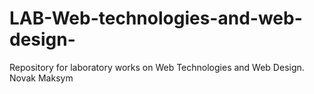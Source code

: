 # LAB-Web-technologies-and-web-design-
Repository for laboratory works on Web Technologies and Web Design.
Novak Maksym

